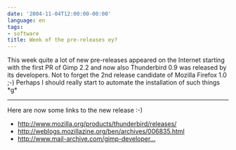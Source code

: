 ```yaml
---
date: '2004-11-04T12:00:00-00:00'
language: en
tags:
- software
title: Week of the pre-releases ey?
---
```



<p><img src="http://www.zerokspot.com/uploads/tb09.jpg" class="left" alt=""/>This week quite a lot of new pre-releases appeared on the Internet starting with the first PR of Gimp 2.2 and now also Thunderbird 0.9 was released by its developers. Not to forget the 2nd release candidate of Mozilla Firefox 1.0 ;-) Perhaps I should really start to automate the installation of such things *g*</p>

-------------------------------



<p>Here are now some links to the new release :-)

<ins><ul>

<li><a href="http://www.mozilla.org/products/thunderbird/releases/">http://www.mozilla.org/products/thunderbird/releases/</a></li>

<li><a href="http://weblogs.mozillazine.org/ben/archives/006835.html">http://weblogs.mozillazine.org/ben/archives/006835.html</a></li>

<li><a href="http://www.mail-archive.com/gimp-developer%40lists.xcf.berkeley.edu/msg08294.html">http://www.mail-archive.com/gimp-developer...</a></li>

</ul></ins></p>

